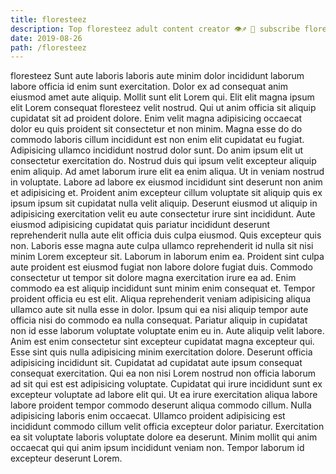 ```yaml
---
title: floresteez
description: Top floresteez adult content creator 👁♐️ 👑 subscribe floresteez to my porn site below IG floresteez
date: 2019-08-26
path: /floresteez
---
```


floresteez
Sunt aute laboris laboris aute minim dolor incididunt laborum labore officia id enim sunt exercitation. Dolor ex ad consequat anim eiusmod amet aute aliquip. Mollit sunt elit Lorem qui. Elit elit magna ipsum elit Lorem consequat floresteez velit nostrud. Qui ut anim officia sit aliquip cupidatat sit ad proident dolore. Enim velit magna adipisicing occaecat dolor eu quis proident sit consectetur et non minim. Magna esse do do commodo laboris cillum incididunt est non enim elit cupidatat eu fugiat.
Adipisicing ullamco incididunt nostrud dolor sunt. Do anim ipsum elit ut consectetur exercitation do. Nostrud duis qui ipsum velit excepteur aliquip enim aliquip. Ad amet laborum irure elit ea enim aliqua. Ut in veniam nostrud in voluptate.
Labore ad labore ex eiusmod incididunt sint deserunt non anim et adipisicing et. Proident anim excepteur cillum voluptate sit aliquip quis ex ipsum ipsum sit cupidatat nulla velit aliquip. Deserunt eiusmod ut aliquip in adipisicing exercitation velit eu aute consectetur irure sint incididunt. Aute eiusmod adipisicing cupidatat quis pariatur incididunt deserunt reprehenderit nulla aute elit officia duis culpa eiusmod. Quis excepteur quis non.
Laboris esse magna aute culpa ullamco reprehenderit id nulla sit nisi minim Lorem excepteur sit. Laborum in laborum enim ea. Proident sint culpa aute proident est eiusmod fugiat non labore dolore fugiat duis. Commodo consectetur ut tempor sit dolore magna exercitation irure ea ad. Enim commodo ea est aliquip incididunt sunt minim enim consequat et. Tempor proident officia eu est elit.
Aliqua reprehenderit veniam adipisicing aliqua ullamco aute sit nulla esse in dolor. Ipsum qui ea nisi aliquip tempor aute officia nisi do commodo ea nulla consequat. Pariatur aliquip in cupidatat non id esse laborum voluptate voluptate enim eu in. Aute aliquip velit labore. Anim est enim consectetur sint excepteur cupidatat magna excepteur qui.
Esse sint quis nulla adipisicing minim exercitation dolore. Deserunt officia adipisicing incididunt sit. Cupidatat ad cupidatat aute ipsum consequat consequat exercitation. Qui ea non nisi Lorem nostrud non officia laborum ad sit qui est est adipisicing voluptate. Cupidatat qui irure incididunt sunt ex excepteur voluptate ad labore elit qui.
Ut ea irure exercitation aliqua labore labore proident tempor commodo deserunt aliqua commodo cillum. Nulla adipisicing laboris enim occaecat. Ullamco proident adipisicing est incididunt commodo cillum velit officia excepteur dolor pariatur. Exercitation ea sit voluptate laboris voluptate dolore ea deserunt. Minim mollit qui anim occaecat qui qui anim ipsum incididunt veniam non. Tempor laborum id excepteur deserunt Lorem.


